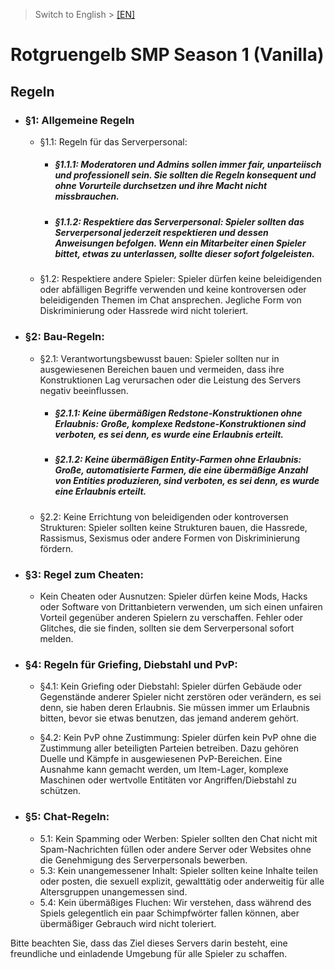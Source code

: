 > Switch to English > [[EN]](https://github.com/rotgruengelb/smp/tree/Season-1-(Vanilla)#rotgruengelb-smp-season-1-vanilla)
# Rotgruengelb SMP Season 1 (Vanilla)

## Regeln

* ### §1: Allgemeine Regeln

    * §1.1: Regeln für das Serverpersonal:

        * ##### §1.1.1: Moderatoren und Admins sollen immer fair, unparteiisch und professionell sein. Sie sollten die Regeln konsequent und ohne Vorurteile durchsetzen und ihre Macht nicht missbrauchen.

        * ##### §1.1.2: Respektiere das Serverpersonal: Spieler sollten das Serverpersonal jederzeit respektieren und dessen Anweisungen befolgen. Wenn ein Mitarbeiter einen Spieler bittet, etwas zu unterlassen, sollte dieser sofort folgeleisten.

    * §1.2: Respektiere andere Spieler: Spieler dürfen keine beleidigenden oder abfälligen Begriffe verwenden und keine kontroversen oder beleidigenden Themen im Chat ansprechen. Jegliche Form von Diskriminierung oder Hassrede wird nicht toleriert.

* ### §2: Bau-Regeln:

    * §2.1: Verantwortungsbewusst bauen: Spieler sollten nur in ausgewiesenen Bereichen bauen und vermeiden, dass ihre Konstruktionen Lag verursachen oder die Leistung des Servers negativ beeinflussen.

        * ##### §2.1.1: Keine übermäßigen Redstone-Konstruktionen ohne Erlaubnis: Große, komplexe Redstone-Konstruktionen sind verboten, es sei denn, es wurde eine Erlaubnis erteilt.

        * ##### §2.1.2: Keine übermäßigen Entity-Farmen ohne Erlaubnis: Große, automatisierte Farmen, die eine übermäßige Anzahl von Entities produzieren, sind verboten, es sei denn, es wurde eine Erlaubnis erteilt.

    * §2.2: Keine Errichtung von beleidigenden oder kontroversen Strukturen: Spieler sollten keine Strukturen bauen, die Hassrede, Rassismus, Sexismus oder andere Formen von Diskriminierung fördern.

* ### §3: Regel zum Cheaten:

    * Kein Cheaten oder Ausnutzen: Spieler dürfen keine Mods, Hacks oder Software von Drittanbietern verwenden, um sich einen unfairen Vorteil gegenüber anderen Spielern zu verschaffen. Fehler oder Glitches, die sie finden, sollten sie dem Serverpersonal sofort melden.

* ### §4: Regeln für Griefing, Diebstahl und PvP:

    * §4.1: Kein Griefing oder Diebstahl: Spieler dürfen Gebäude oder Gegenstände anderer Spieler nicht zerstören oder verändern, es sei denn, sie haben deren Erlaubnis. Sie müssen immer um Erlaubnis bitten, bevor sie etwas benutzen, das jemand anderem gehört.

    * §4.2: Kein PvP ohne Zustimmung: Spieler dürfen kein PvP ohne die Zustimmung aller beteiligten Parteien betreiben. Dazu gehören Duelle und Kämpfe in ausgewiesenen PvP-Bereichen. Eine Ausnahme kann gemacht werden, um Item-Lager, komplexe Maschinen oder wertvolle Entitäten vor Angriffen/Diebstahl zu schützen.
    
* ### §5: Chat-Regeln:

    * 5.1: Kein Spamming oder Werben: Spieler sollten den Chat nicht mit Spam-Nachrichten füllen oder andere Server oder Websites ohne die Genehmigung des Serverpersonals bewerben.
    * 5.3: Kein unangemessener Inhalt: Spieler sollten keine Inhalte teilen oder posten, die sexuell explizit, gewalttätig oder anderweitig für alle Altersgruppen unangemessen sind.
    * 5.4: Kein übermäßiges Fluchen: Wir verstehen, dass während des Spiels gelegentlich ein paar Schimpfwörter fallen können, aber übermäßiger Gebrauch wird nicht toleriert.

Bitte beachten Sie, dass das Ziel dieses Servers darin besteht, eine freundliche und einladende Umgebung für alle Spieler zu schaffen.
